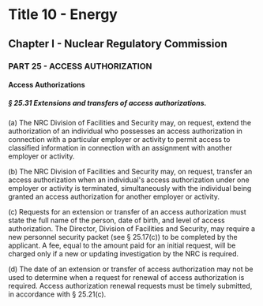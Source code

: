 
# Title 10 - Energy
## Chapter I - Nuclear Regulatory Commission
### PART 25 - ACCESS AUTHORIZATION
#### Access Authorizations
##### § 25.31 Extensions and transfers of access authorizations.

(a) The NRC Division of Facilities and Security may, on request, extend the authorization of an individual who possesses an access authorization in connection with a particular employer or activity to permit access to classified information in connection with an assignment with another employer or activity.

(b) The NRC Division of Facilities and Security may, on request, transfer an access authorization when an individual's access authorization under one employer or activity is terminated, simultaneously with the individual being granted an access authorization for another employer or activity.

(c) Requests for an extension or transfer of an access authorization must state the full name of the person, date of birth, and level of access authorization. The Director, Division of Facilities and Security, may require a new personnel security packet (see § 25.17(c)) to be completed by the applicant. A fee, equal to the amount paid for an initial request, will be charged only if a new or updating investigation by the NRC is required.

(d) The date of an extension or transfer of access authorization may not be used to determine when a request for renewal of access authorization is required. Access authorization renewal requests must be timely submitted, in accordance with § 25.21(c).
